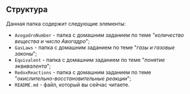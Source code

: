 ## Структура

Данная папка содержит следующие элементы:

* `AvogadroNumber` - папка с домашним заданием по теме "*количество вещества и число Авогадро*";
* `GasLaws` - папка с домашним заданием по теме "*газы и газовые законы*";
* `Equivalent` - папка с домашним заданием по теме "*понятие эквивалента*";
* `RedoxReactions` - папка с домашним заданием по теме "*окислительно-восстановительные реакции*";
* `README.md` - файл, который вы сейчас читаете.